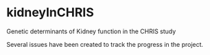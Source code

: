 # kidneyInCHRIS
Genetic determinants of Kidney function in the CHRIS study

Several issues have been created to track the progress in the project.
